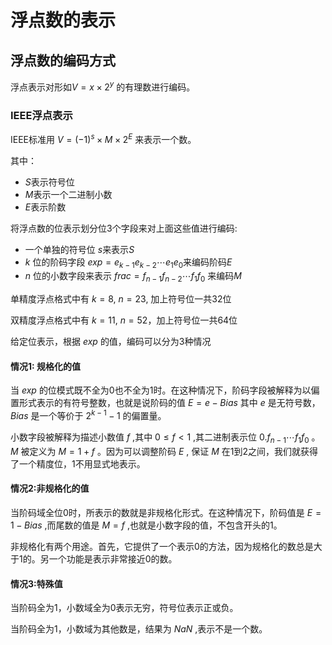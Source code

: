 # 浮点数的表示

## 浮点数的编码方式

浮点表示对形如$V=x \times 2^y$ 的有理数进行编码。

### IEEE浮点表示

IEEE标准用 $V = (-1)^s \times M \times 2^E$ 来表示一个数。

其中：

- $S$表示符号位
- $M$表示一个二进制小数
- $E$表示阶数

将浮点数的位表示划分位3个字段来对上面这些值进行编码:

- 一个单独的符号位 $s$来表示$S$
- $k$ 位的阶码字段 $exp = e_{k-1}e_{k-2}\cdots e_1e_0$来编码阶码$E$
- $n$ 位的小数字段来表示 $frac = f_{n-1}f_{n-2}\cdots f_1f_0$ 来编码$M$

单精度浮点格式中有 $k=8$, $n=23$, 加上符号位一共32位

双精度浮点格式中有 $k=11$, $n=52$，加上符号位一共64位

给定位表示，根据 $exp$ 的值，编码可以分为3种情况

#### 情况1: 规格化的值

当 $exp$ 的位模式既不全为0也不全为1时。在这种情况下，阶码字段被解释为以偏置形式表示的有符号整数，也就是说阶码的值 $E=e-Bias$ 其中 $e$ 是无符号数，$Bias$ 是一个等价于 $2^{k-1}-1$ 的偏置量。

小数字段被解释为描述小数值 $f$ ,其中 $0 \leq f < 1$ ,其二进制表示位 $0.f_{n-1}\cdots f_1f_0$ 。$M$ 被定义为 $M=1+f$ 。因为可以调整阶码 $E$ , 保证 $M$ 在1到2之间，我们就获得了一个精度位，1不用显式地表示。

#### 情况2:非规格化的值

当阶码域全位0时，所表示的数就是非规格化形式。在这种情况下，阶码值是 $E=1-Bias$ ,而尾数的值是 $M=f$ ,也就是小数字段的值，不包含开头的1。

非规格化有两个用途。首先，它提供了一个表示0的方法，因为规格化的数总是大于1的。另一个功能是表示非常接近0的数。

#### 情况3:特殊值

当阶码全为1，小数域全为0表示无穷，符号位表示正或负。

当阶码全为1，小数域为其他数是，结果为 $NaN$ ,表示不是一个数。

